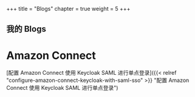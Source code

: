 +++
title = "Blogs"
chapter = true
weight = 5
+++

## 我的 Blogs

# Amazon Connect

[配置 Amazon Connect 使用 Keycloak SAML 进行单点登录]({{< relref "configure-amazon-connect-keycloak-with-saml-sso" >}} "配置 Amazon Connect 使用 Keycloak SAML 进行单点登录")

